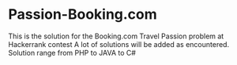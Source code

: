 # Passion-Booking.com
This is the solution for the Booking.com Travel Passion problem at Hackerrank contest
A lot of solutions will be added as encountered.
Solution range from PHP to JAVA to C#
